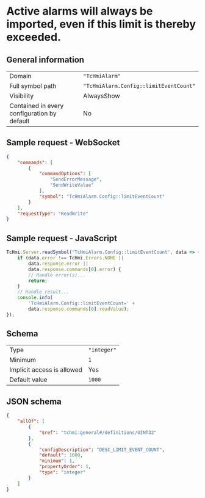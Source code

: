 # Active alarms will always be imported, even if this limit is thereby exceeded.

## General information

|  |  |
| - | - |
| Domain | `"TcHmiAlarm"` |
| Full symbol path | `"TcHmiAlarm.Config::limitEventCount"` |
| Visibility | AlwaysShow |
| Contained in every configuration by default | No |

## Sample request - WebSocket

```json
{
    "commands": [
        {
            "commandOptions": [
                "SendErrorMessage",
                "SendWriteValue"
            ],
            "symbol": "TcHmiAlarm.Config::limitEventCount"
        }
    ],
    "requestType": "ReadWrite"
}
```

## Sample request - JavaScript

```javascript
TcHmi.Server.readSymbol('TcHmiAlarm.Config::limitEventCount', data => {
    if (data.error !== TcHmi.Errors.NONE ||
        data.response.error ||
        data.response.commands[0].error) {
        // Handle error(s)...
        return;
    }
    // Handle result...
    console.info(
        'TcHmiAlarm.Config::limitEventCount=' +
        data.response.commands[0].readValue);
});
```

## Schema

|  |  |
| - | - |
| Type | `"integer"` |
| Minimum | `1` |
| Implicit access is allowed | Yes |
| Default value | `1000` |

## JSON schema

```json
{
    "allOf": [
        {
            "$ref": "tchmi:general#/definitions/UINT32"
        },
        {
            "configDescription": "DESC_LIMIT_EVENT_COUNT",
            "default": 1000,
            "minimum": 1,
            "propertyOrder": 1,
            "type": "integer"
        }
    ]
}
```
